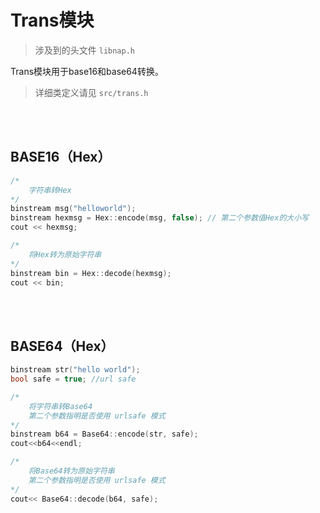 # Trans模块

>  涉及到的头文件 `libnap.h`

Trans模块用于base16和base64转换。

> 详细类定义请见  `src/trans.h`

<br/>
<br/>

## BASE16（Hex）

```c++
/*
	字符串转Hex
*/
binstream msg("helloworld");
binstream hexmsg = Hex::encode(msg, false); // 第二个参数值Hex的大小写
cout << hexmsg;

/*
	将Hex转为原始字符串
*/
binstream bin = Hex::decode(hexmsg);
cout << bin;
```

<br/>

<br/>

## BASE64（Hex）

```c++
binstream str("hello world");
bool safe = true; //url safe

/*
	将字符串转Base64
	第二个参数指明是否使用 urlsafe 模式
*/
binstream b64 = Base64::encode(str, safe);
cout<<b64<<endl;

/*
	将Base64转为原始字符串
	第二个参数指明是否使用 urlsafe 模式
*/
cout<< Base64::decode(b64, safe);
```

